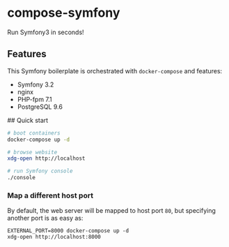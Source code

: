 # compose-symfony

Run Symfony3 in seconds!

## Features

This Symfony boilerplate is orchestrated with `docker-compose` and features:
- Symfony 3.2
- nginx
- PHP-fpm 7.1
- PostgreSQL 9.6

## Quick start

```sh
# boot containers
docker-compose up -d

# browse website
xdg-open http://localhost

# run Symfony console
./console
```

### Map a different host port

By default, the web server will be mapped to host port `80`, but specifying another port is as easy as:

```
EXTERNAL_PORT=8000 docker-compose up -d
xdg-open http://localhost:8000
```
